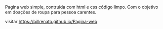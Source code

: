 Pagina web simple, contruida com html e css código limpo. Com o objetivo em doações de roupa para pessoa carentes.



visitar https://billrenato.github.io/Pagina-web
